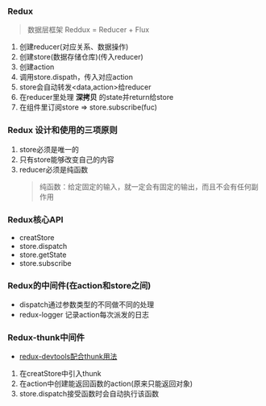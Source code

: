 ### Redux
> 数据层框架
> Reddux = Reducer + Flux
1. 创建reducer(对应关系、数据操作)
2. 创建store(数据存储仓库)(传入reducer)
3. 创建action
4. 调用store.dispath，传入对应action
5. store会自动转发<data,action>给reducer
6. 在reducer里处理 **深拷贝** 的state并return给store
7. 在组件里订阅store => store.subscribe(fuc)

### Redux 设计和使用的三项原则
1. store必须是唯一的
2. 只有store能够改变自己的内容
3. reducer必须是纯函数
    > 纯函数：给定固定的输入，就一定会有固定的输出，而且不会有任何副作用

### Redux核心API
* creatStore
* store.dispatch
* store.getState
* store.subscribe

### Redux的中间件(在action和store之间)
* dispatch通过参数类型的不同做不同的处理
* redux-logger 记录action每次派发的日志

### Redux-thunk中间件
* [redux-devtools配合thunk用法](https://github.com/zalmoxisus/redux-devtools-extension)
1. 在creatStore中引入thunk
2. 在action中创建能返回函数的action(原来只能返回对象)
3. store.dispatch接受函数时会自动执行该函数